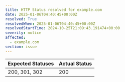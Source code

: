 ```yaml
---
title: HTTP Status resolved for example.com
date: 2025-01-06T04:40:45+00:00Z
resolved: True
resolvedWhen: 2025-01-06T04:40:45+00:00Z
resolvedStartTime: 2024-10-25T21:09:43.191474+00:00
severity: notice
affected:
  - example.com
section: issue
---
```


| Expected Statuses | Actual Status  |
|-------------------|----------------|
| 200, 301, 302 | 200 |
